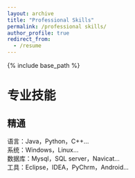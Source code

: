 ```yaml
---
layout: archive
title: "Professional Skills"
permalink: /professional skills/
author_profile: true
redirect_from:
  - /resume
---
```


{% include base_path %}

专业技能
======

精通
------
语言：Java，Python，C++…  
系统：Windows，Linux…  
数据库：Mysql，SQL server，Navicat…  
工具：Eclipse，IDEA，PyChrm，Android…  

